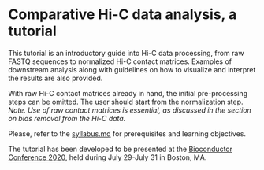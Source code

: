 # Comparative Hi-C data analysis, a tutorial

This tutorial is an introductory guide into Hi-C data processing, from raw FASTQ sequences to normalized Hi-C contact matrices. Examples of downstream analysis along with guidelines on how to visualize and interpret the results are also provided.

With raw Hi-C contact matrices already in hand, the initial pre-processing steps can be omitted. The user should start from the normalization step. _Note. Use of raw contact matrices is essential, as discussed in the section on bias removal from the Hi-C data._

Please, refer to the [syllabus.md](syllabus.md) for prerequisites and learning objectives.

The tutorial has been developed to be presented at the [Bioconductor Conference 2020](https://bioc2020.bioconductor.org/), held during July 29-July 31 in Boston, MA.
